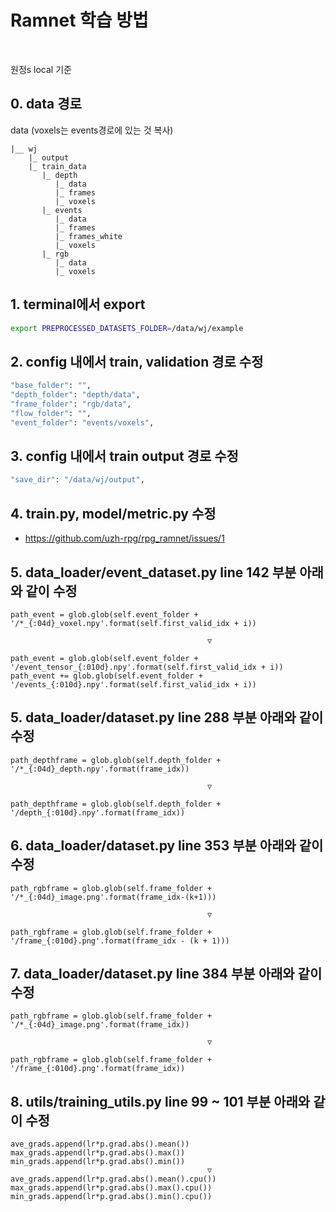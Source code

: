 # Ramnet 학습 방법

<br>

원정s local 기준

## 0. data 경로
data (voxels는 events경로에 있는 것 복사)
```
|__ wj
    |_ output
    |_ train_data
       |_ depth
          |_ data
          |_ frames
          |_ voxels
       |_ events
          |_ data
          |_ frames
          |_ frames_white
          |_ voxels
       |_ rgb
          |_ data
          |_ voxels
```

## 1. terminal에서 export
```bash
export PREPROCESSED_DATASETS_FOLDER=/data/wj/example
```
## 2. config 내에서 train, validation 경로 수정
```bash
"base_folder": "",
"depth_folder": "depth/data",
"frame_folder": "rgb/data",
"flow_folder": "",
"event_folder": "events/voxels",
```

## 3. config 내에서 train output 경로 수정
```bash
"save_dir": "/data/wj/output",
```

## 4. train.py, model/metric.py 수정
- https://github.com/uzh-rpg/rpg_ramnet/issues/1

## 5. data_loader/event_dataset.py line 142 부분 아래와 같이 수정
```
path_event = glob.glob(self.event_folder + '/*_{:04d}_voxel.npy'.format(self.first_valid_idx + i))

                                            ▽

path_event = glob.glob(self.event_folder + '/event_tensor_{:010d}.npy'.format(self.first_valid_idx + i))
path_event += glob.glob(self.event_folder + '/events_{:010d}.npy'.format(self.first_valid_idx + i))
```

## 5. data_loader/dataset.py line 288 부분 아래와 같이 수정
```
path_depthframe = glob.glob(self.depth_folder + '/*_{:04d}_depth.npy'.format(frame_idx))

                                            ▽

path_depthframe = glob.glob(self.depth_folder + '/depth_{:010d}.npy'.format(frame_idx))
```

## 6. data_loader/dataset.py line 353 부분 아래와 같이 수정
```
path_rgbframe = glob.glob(self.frame_folder + '/*_{:04d}_image.png'.format(frame_idx-(k+1)))

                                            ▽

path_rgbframe = glob.glob(self.frame_folder + '/frame_{:010d}.png'.format(frame_idx - (k + 1)))
```
## 7. data_loader/dataset.py line 384 부분 아래와 같이 수정
```
path_rgbframe = glob.glob(self.frame_folder + '/*_{:04d}_image.png'.format(frame_idx))

                                            ▽

path_rgbframe = glob.glob(self.frame_folder + '/frame_{:010d}.png'.format(frame_idx))
```
## 8. utils/training_utils.py line 99 ~ 101 부분 아래와 같이 수정
```
ave_grads.append(lr*p.grad.abs().mean())
max_grads.append(lr*p.grad.abs().max())
min_grads.append(lr*p.grad.abs().min())
                                            ▽
ave_grads.append(lr*p.grad.abs().mean().cpu())
max_grads.append(lr*p.grad.abs().max().cpu())
min_grads.append(lr*p.grad.abs().min().cpu())




